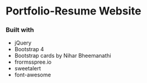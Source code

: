 # Portfolio-Resume Website

### Built with

* jQuery
* Bootstrap 4
* Bootstrap cards by Nihar Bheemanathi
* frormsspree.io
* sweetalert
* font-awesome

